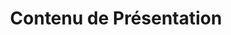 ---
title: Contenu de Présentation
type: docs
weight: 30
url: /androidjava/presentation-content/
---